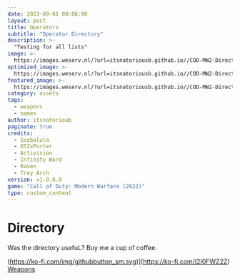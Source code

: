 ```yaml
---
date: 2023-09-01 08:08:00
layout: post
title: Operators
subtitle: "Operator Directory"
description: >-
  "Testing for all lists"
image: >-
  https://images.weserv.nl/?url=itsnatoriousb.github.io//COD-MW2-Directory/assets/img/domination_mercado-01.png&output=png&q=100
optimized_image: >- 
  https://images.weserv.nl/?url=itsnatoriousb.github.io//COD-MW2-Directory/assets/img/domination_mercado-01.png&output=png&q=100
featured_image: >-
  https://images.weserv.nl/?url=itsnatoriousb.github.io//COD-MW2-Directory/assets/img/domination_mercado-01.png&output=png&q=100
category: assets
tags:
  - weapons
  - names
author: itsnatorioub
paginate: true
credits:
  - Scobalula
  - DTZxPorter
  - Activision
  - Infinity Ward
  - Raven
  - Trey Arch
version: v1.0.0.0
game: "Call of Duty: Modern Warfare (2022)"
type: custom_content
---
```


# Directory
Was the directory usefuL? Buy me a cup of coffee.

(https://ko-fi.com/img/githubbutton_sm.svg)](https://ko-fi.com/I2I0FWZ2Z)
<a href="https://itsnatoriousb.github.io/COD-MW2-Directory/weapons/">Weapons</a>
